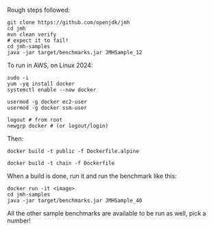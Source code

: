 Rough steps followed:

```
git clone https://github.com/openjdk/jmh
cd jmh
mvn clean verify
# expect it to fail!
cd jmh-samples
java -jar target/benchmarks.jar JMHSample_12
```

To run in AWS, on Linux 2024:
```
sudo -i
yum -yq install docker
systemctl enable --now docker

usermod -g docker ec2-user
usermod -g docker ssm-user

logout # from root
newgrp docker # (or logout/login)
```

Then:
```
docker build -t public -f Dockerfile.alpine

docker build -t chain -f Dockerfile
```

When a build is done, run it and run the benchmark like this:
```
docker run -it <image> 
cd jmh-samples
java -jar target/benchmarks.jar JMHSample_40
```

All the other sample benchmarks are available to be run as well, pick a number!
